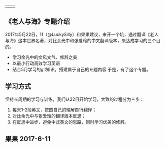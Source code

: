 |  |  |
| :--- | :--- |
|  |  |

## 《老人与海》专题介绍

2017年5月22日，11（@LuckySilly）和果果建议，来开一个坑，通过翻译《老人与海》这本世界名著，对比余光中和张爱玲的中文翻译版本，来达成学习的三个目的。

* 学习余光中的文风文气、修辞之美
* 以最小行动高效学习英语
* 结合5月学习的git知识，搭建属于自己的专题内容
  于是，有了这个专题。

## 学习方式

坚持长周期的学习与训练，我们从22日开始学习，大致的过程分为三步：  
1. 每天1-2段英文，按照自己的理解自行翻译；  
2. 对比余光中与张爱玲的翻译版本反思；  
3. 在反思中进步，避免中式英文的思路，同时学习优美的修辞。

## 果果 2017-6-11

